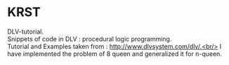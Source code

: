 # KRST
DLV-tutorial.<br/>
Snippets of code in DLV : procedural logic programming.<br/>
Tutorial and Examples taken from : http://www.dlvsystem.com/dlv/.<br/>
I have implemented the problem of 8 queen and generalized it for n-queen.<br/>
